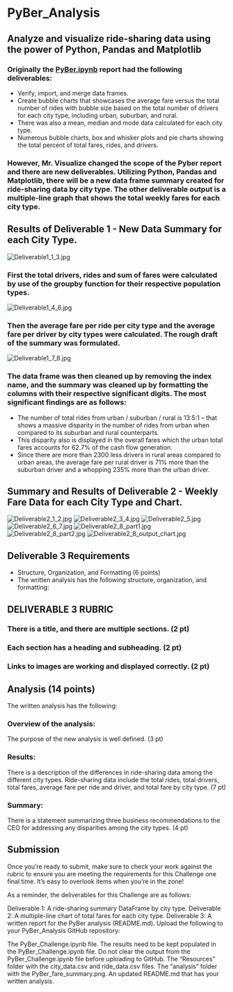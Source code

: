 # PyBer_Analysis
## Analyze and visualize ride-sharing data using the power of Python, Pandas and Matplotlib
### Originally the [PyBer.ipynb](PyBer.ipynb) report had the following deliverables:
* Verify, import, and merge data frames.
* Create bubble charts that showcases the average fare versus the total number of rides with bubble size based on the total number of drivers for each city type, including urban, suburban, and rural.
* There was also a mean, median and mode data calculated for each city type.
* Numerous bubble charts, box and whisker plots and pie charts showing the total percent of total fares, rides, and drivers.

### However, Mr. Visualize changed the scope of the Pyber report and there are new deliverables.  Utilizing Python, Pandas and Matplotlib, there will be a new data frame summary created for ride-sharing data by city type.  The other deliverable output is a multiple-line graph that shows the total weekly fares for each city type.  

## Results of Deliverable 1 - New Data Summary for each City Type.

![Deliverable1_1_3.jpg](Deliverable1_1_3.jpg)
### First the total drivers, rides and sum of fares were calculated by use of the groupby function for their respective population types.
![Deliverable1_4_6.jpg](Deliverable1_4_6.jpg)
### Then the average fare per ride per city type and the average fare per driver by city types were calculated.  The rough draft of the summary was formulated.  
![Deliverable1_7_8.jpg](Deliverable1_7_8.jpg)
### The data frame was then cleaned up by removing the index name, and the summary was cleaned up by formatting the columns with their respective significant digits.  The most significant findings are as follows:
* The number of total rides from urban / suburban / rural is 13:5:1 – that shows a massive disparity in the number of rides from urban when compared to its suburban and rural counterparts.
* This disparity also is displayed in the overall fares which the urban total fares accounts for 62.7% of the cash flow generation.
* Since there are more than 2300 less drivers in rural areas compared to urban areas, the average fare per rural driver is 71% more than the suburban driver and a whopping 235% more than the urban driver. 

## Summary and Results of Deliverable 2 - Weekly Fare Data for each City Type and Chart.
![Deliverable2_1_2.jpg](Deliverable2_1_2.jpg)
![Deliverable2_3_4.jpg](Deliverable2_3_4.jpg)
![Deliverable2_5.jpg](Deliverable2_5.jpg)
![Deliverable2_6_7.jpg](Deliverable2_6_7.jpg)
![Deliverable2_8_part1.jpg](Deliverable2_8_part1.jpg)
![Deliverable2_8_part2.jpg](Deliverable2_8_part2.jpg)
![Deliverable2_8_output_chart.jpg](Deliverable2_8_output_chart.jpg)

## Deliverable 3 Requirements
* Structure, Organization, and Formatting (6 points)
* The written analysis has the following structure, organization, and formatting:

## DELIVERABLE 3 RUBRIC
### There is a title, and there are multiple sections. (2 pt)
### Each section has a heading and subheading. (2 pt)
### Links to images are working and displayed correctly. (2 pt)

## Analysis (14 points)
The written analysis has the following:
### Overview of the analysis:
The purpose of the new analysis is well defined. (3 pt)
### Results:
There is a description of the differences in ride-sharing data among the different city types. 
Ride-sharing data include the total rides, total drivers, total fares, average fare per ride and driver, and total fare by city type. (7 pt)
### Summary:
There is a statement summarizing three business recommendations to the CEO for addressing any disparities among the city types. (4 pt)

## Submission
Once you’re ready to submit, make sure to check your work against the rubric to ensure you are meeting the requirements for this Challenge one final time. It’s easy to overlook items when you’re in the zone!

As a reminder, the deliverables for this Challenge are as follows:

Deliverable 1: A ride-sharing summary DataFrame by city type.
Deliverable 2: A multiple-line chart of total fares for each city type.
Deliverable 3: A written report for the PyBer analysis (README.md).
Upload the following to your PyBer_Analysis GitHub repository:

The PyBer_Challenge.ipynb file.
The results need to be kept populated in the PyBer_Challenge.ipynb file. Do not clear the output from the PyBer_Challenge.ipynb file before uploading to GitHub.
The “Resources” folder with the city_data.csv and ride_data.csv files.
The “analysis” folder with the PyBer_fare_summary.png.
An updated README.md that has your written analysis.
